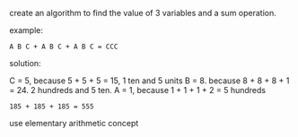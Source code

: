 create an algorithm to find the value of 3 variables and a sum operation.

example:

```A B C + A B C + A B C = CCC```

solution:

C = 5, because 5 + 5 + 5 = 15, 1 ten and 5 units
B = 8. because 8 + 8 + 8 + 1 = 24. 2 hundreds and 5 ten.
A = 1, because 1 + 1 + 1 + 2 = 5 hundreds

```185 + 185 + 185 = 555```

use elementary arithmetic concept
